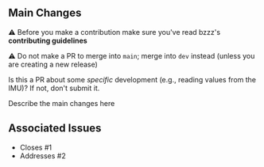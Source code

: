 ## Main Changes

:warning: Before you make a contribution make sure you've read bzzz's **contributing guidelines**

:warning: Do not make a PR to merge into `main`; merge into `dev` instead (unless you are creating a new release)

Is this a PR about some _specific_ development (e.g., reading values from the IMU)? If not, don't submit it. 

Describe the main changes here


## Associated Issues

- Closes #1
- Addresses #2


